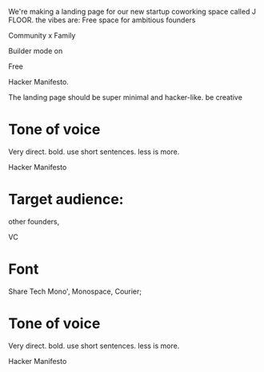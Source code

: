 We're making a landing page for our new startup coworking space called J FLOOR. the vibes are: Free space for ambitious founders

Community x Family

Builder mode on

Free

Hacker Manifesto.

The landing page should be super minimal and hacker-like. be creative

# Tone of voice
Very direct. bold. use short sentences. less is more.

Hacker Manifesto


# Target audience:

other founders,

VC

# Font

Share Tech Mono', Monospace, Courier;

# Tone of voice

Very direct. bold. use short sentences. less is more.

Hacker Manifesto